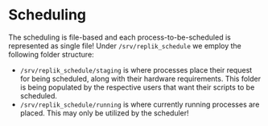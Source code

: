 # Scheduling

The scheduling is file-based and each process-to-be-scheduled is represented as single file!
Under ```/srv/replik_schedule``` we employ the following folder structure:
* ```/srv/replik_schedule/staging``` is where processes place their request for being scheduled, along with their hardware requirements. This folder is being populated by the respective users that want their scripts to be scheduled.
* ```/srv/replik_schedule/running``` is where currently running processes are placed. This may only be utilized by the scheduler!